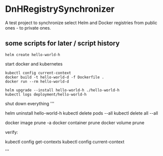 # DnHRegistrySynchronizer
A test project to synchronize select Helm and Docker registries from public ones - to private ones.

## some scripts for later / script history

```
helm create hello-world-h
```

start docker and kubernetes

```
kubectl config current-context
docker build -t hello-world-d -f Dockerfile .
docker run --rm hello-world-d
```

```
helm upgrade --install hello-world-h ./hello-world-h
kubectl logs deployment/hello-world-h
```

shut down everything
'''

helm uninstall hello-world-h
kubectl delete pods --all
kubectl delete all --all


docker image prune -a
docker container prune
docker volume prune


verify:

kubectl config get-contexts
kubectl config current-context

'''
